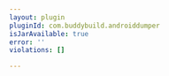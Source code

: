 ```yaml
---
layout: plugin
pluginId: com.buddybuild.androiddumper
isJarAvailable: true
error: ''
violations: []

---
```

